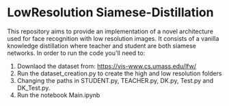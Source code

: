 # LowResolution Siamese-Distillation
This repository aims to provide an implementation of a novel architecture used for face recognition with low resolution images.
It consists of a vanilla knowledge distillation where teacher and student are both siamese networks.
In order to run the code you'll need to:
1) Downlaod the dataset from: https://vis-www.cs.umass.edu/lfw/
2) Run the dataset_creation.py to create the high and low resolution folders
3) Changing the paths in STUDENT.py, TEACHER.py, DK.py, Test.py and DK_Test.py.
4) Run the notebook Main.ipynb 
